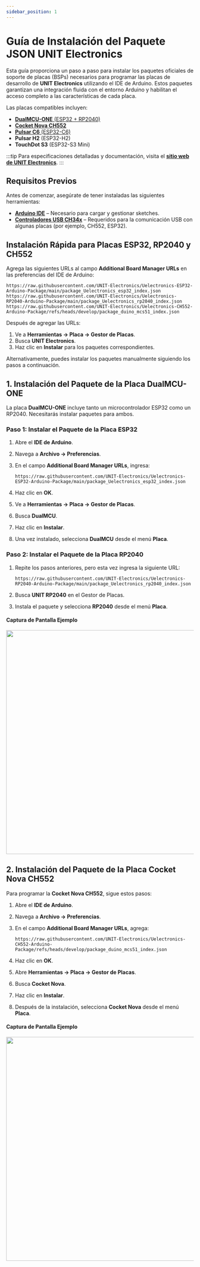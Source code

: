 ```yaml
---
sidebar_position: 1
---
```


# Guía de Instalación del Paquete JSON UNIT Electronics 

Esta guía proporciona un paso a paso para instalar los paquetes oficiales de soporte de placas (BSPs) necesarios para programar las placas de desarrollo de **UNIT Electronics** utilizando el IDE de Arduino. Estos paquetes garantizan una integración fluida con el entorno Arduino y habilitan el acceso completo a las características de cada placa.

Las placas compatibles incluyen:
- [**DualMCU-ONE** (ESP32 + RP2040)](https://uelectronics.com/producto/unit-dualmcu-one-esp32-rp2040/)
- [**Cocket Nova CH552**](https://uelectronics.com/producto/unit-cocket-nova-ch552g-tarjeta-de-desarrollo/)
- [**Pulsar C6** (ESP32-C6)](https://uelectronics.com/producto/unit-pulsar-esp32-c6/)
- **Pulsar H2** (ESP32-H2)
- **TouchDot S3** (ESP32-S3 Mini)

:::tip
Para especificaciones detalladas y documentación, visita el [**sitio web de UNIT Electronics**](https://uelectronics.com/).
:::


## Requisitos Previos

Antes de comenzar, asegúrate de tener instaladas las siguientes herramientas:

- [**Arduino IDE**](https://www.arduino.cc/en/software) – Necesario para cargar y gestionar sketches.
- [**Controladores USB CH34x**](https://www.wch-ic.com/downloads/CH341SER_EXE.html) – Requeridos para la comunicación USB con algunas placas (por ejemplo, CH552, ESP32).


## Instalación Rápida para Placas ESP32, RP2040 y CH552

Agrega las siguientes URLs al campo **Additional Board Manager URLs** en las preferencias del IDE de Arduino:

```plaintext
https://raw.githubusercontent.com/UNIT-Electronics/Uelectronics-ESP32-Arduino-Package/main/package_Uelectronics_esp32_index.json
https://raw.githubusercontent.com/UNIT-Electronics/Uelectronics-RP2040-Arduino-Package/main/package_Uelectronics_rp2040_index.json
https://raw.githubusercontent.com/UNIT-Electronics/Uelectronics-CH552-Arduino-Package/refs/heads/develop/package_duino_mcs51_index.json
```

Después de agregar las URLs:

1. Ve a **Herramientas → Placa → Gestor de Placas**.
2. Busca **UNIT Electronics**.
3. Haz clic en **Instalar** para los paquetes correspondientes.

Alternativamente, puedes instalar los paquetes manualmente siguiendo los pasos a continuación.


## 1. Instalación del Paquete de la Placa DualMCU-ONE

La placa **DualMCU-ONE** incluye tanto un microcontrolador ESP32 como un RP2040. Necesitarás instalar paquetes para ambos.

### Paso 1: Instalar el Paquete de la Placa ESP32

1. Abre el **IDE de Arduino**.
2. Navega a **Archivo → Preferencias**.
3. En el campo **Additional Board Manager URLs**, ingresa:

    ```plaintext
    https://raw.githubusercontent.com/UNIT-Electronics/Uelectronics-ESP32-Arduino-Package/main/package_Uelectronics_esp32_index.json
    ```
4. Haz clic en **OK**.
5. Ve a **Herramientas → Placa → Gestor de Placas**.
6. Busca **DualMCU**.
7. Haz clic en **Instalar**.
8. Una vez instalado, selecciona **DualMCU** desde el menú **Placa**.

### Paso 2: Instalar el Paquete de la Placa RP2040

1. Repite los pasos anteriores, pero esta vez ingresa la siguiente URL:

    ```plaintext
    https://raw.githubusercontent.com/UNIT-Electronics/Uelectronics-RP2040-Arduino-Package/main/package_Uelectronics_rp2040_index.json
    ```
2. Busca **UNIT RP2040** en el Gestor de Placas.
3. Instala el paquete y selecciona **RP2040** desde el menú **Placa**.

#### Captura de Pantalla Ejemplo

<div style={{ textAlign: "center" }}>
  <img src="https://raw.githubusercontent.com/Rabadan-uelectronics/DualMCU-RP2040-Arduino-Package/refs/heads/main/releases/download/0.0.0/BoardsManager.png" width="600px" />
</div>


## 2. Instalación del Paquete de la Placa Cocket Nova CH552

Para programar la **Cocket Nova CH552**, sigue estos pasos:

1. Abre el **IDE de Arduino**.
2. Navega a **Archivo → Preferencias**.
3. En el campo **Additional Board Manager URLs**, agrega:

    ```plaintext
    https://raw.githubusercontent.com/UNIT-Electronics/Uelectronics-CH552-Arduino-Package/refs/heads/develop/package_duino_mcs51_index.json
    ```
4. Haz clic en **OK**.
5. Abre **Herramientas → Placa → Gestor de Placas**.
6. Busca **Cocket Nova**.
7. Haz clic en **Instalar**.
8. Después de la instalación, selecciona **Cocket Nova** desde el menú **Placa**.

#### Captura de Pantalla Ejemplo

<div style={{ textAlign: "center" }}>
  <img src="https://raw.githubusercontent.com/UNIT-Electronics/Uelectronics-CH552-Arduino-Package/refs/heads/main/images/board_json.png" width="600px" />
</div>
